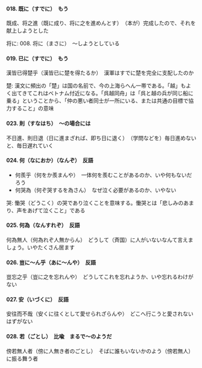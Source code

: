 #### 018. 既に（すでに）　もう
既成、将之進（既に成り、将に之を進めんとす）　（本が）完成したので、それを献上しようとした

将に: 008. 将に（まさに）　〜しようとしている

#### 019. 已に（すでに）　もう
漢皆已得楚乎（漢皆已に楚を得たるか）　漢軍はすでに楚を完全に支配したのか

楚: 漢文に頻出の「楚」は国の名前で、今の上海らへん一帯である。「越」もよく出てきてこれはベトナム付近になる。「呉越同舟」は「呉と越の兵が同じ船に乗る」ということから、「仲の悪い者同士が一所にいる、または共通の目標で協力すること」の意味

#### 023. 則（すなはち）　〜の場合には
不日進、則日退（日に進まざれば、即ち日に退く）　（学問などを）毎日進めないと、毎日遅れていく

#### 024. 何（なにおか）（なんぞ）　反語
- 何羨乎（何をか羨まんや）　一体何を羨むことがあるのか、いや何もないだろう
- 何哭為（何ぞ哭するを為さん）　なぜ泣く必要があるのか、いやない

哭: 慟哭（どうこく）の哭であり泣くことを意味する。慟哭とは「悲しみのあまり、声をあげて泣くこと」である

#### 025. 何為（なんすれぞ）　反語
何為無人（何為れぞ人無からん）　どうして（斉国）に人がいないなんて言えましょう。いやたくさん居ます

#### 026. 豈に〜ん乎（あに〜んや）　反語
豈忘之乎（豈に之を忘れんや）　どうしてこれを忘れようか、いや忘れるわけがない

#### 027. 安（いづくに）　反語
安往而不哉（安くに往くとして愛せられざらんや）　どこへ行こうと愛されないはずがない

#### 028. 若（ごとし）　比喩　まるで〜のようだ
傍若無人者（傍に人無き者のごとし）　そばに誰もいないかのよう（傍若無人）に振る舞う者
